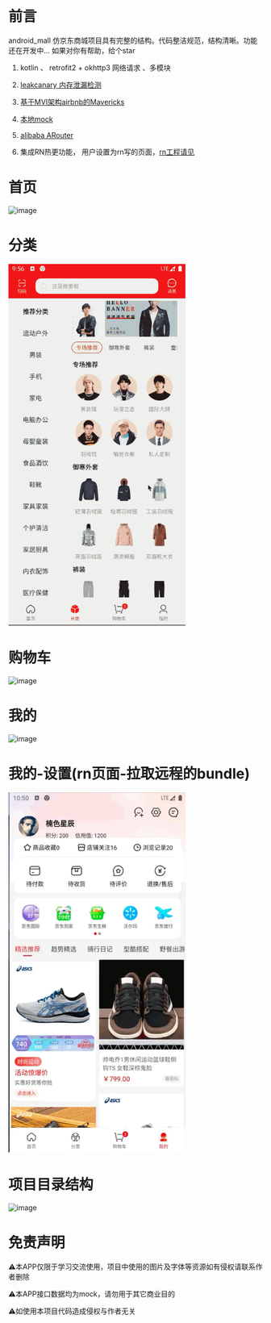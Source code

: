 # 前言
android_mall 仿京东商城项目具有完整的结构。代码整洁规范，结构清晰。功能还在开发中... 
如果对你有帮助，给个star

1. kotlin 、 retrofit2 + okhttp3 网络请求 、多模块

2. [leakcanary 内存泄漏检测](https://github.com/square/leakcanary)

3. [基于MVI架构airbnb的Mavericks](https://airbnb.io/mavericks/#/README)

4. [本地mock](https://github.com/mirrajabi/okhttp-json-mock)

5. [alibaba ARouter](https://github.com/alibaba/ARouter/tree/master)

6. 集成RN热更功能， 用户设置为rn写的页面，[rn工程请见](https://github.com/liuaries/rn_mall.git)

# 首页
<img src="images/home.gif" title="" alt="image" width="351">

# 分类
<img src="images/category.gif" title="" alt="image" width="351">

# 购物车
<img src="images/cart.gif" title="" alt="image" width="351">

# 我的
<img src="images/mine.gif" title="" alt="image" width="351">

# 我的-设置(rn页面-拉取远程的bundle)
<img src="images/userSetting.gif" title="" alt="image" width="351">

# 项目目录结构
<img src="images/project.gif" title="" alt="image" width="351">

# 免责声明
⚠️本APP仅限于学习交流使用，项目中使用的图片及字体等资源如有侵权请联系作者删除

⚠️本APP接口数据均为mock，请勿用于其它商业目的

⚠️如使用本项目代码造成侵权与作者无关